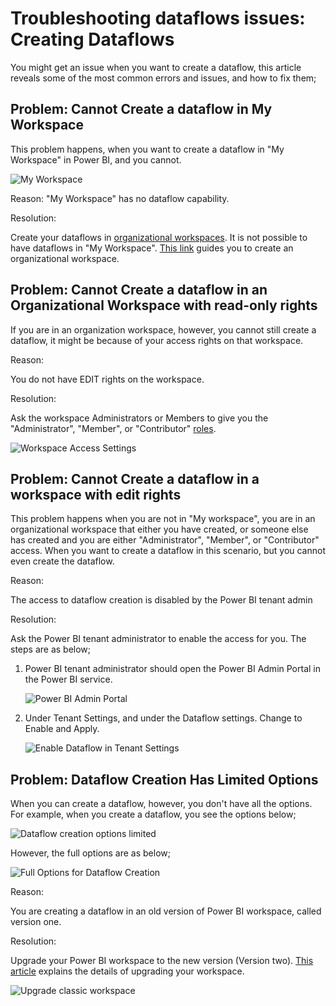 # Troubleshooting dataflows issues: Creating Dataflows

You might get an issue when you want to create a dataflow, this article reveals some of the most common errors and issues, and how to fix them;

## Problem: Cannot Create a dataflow in My Workspace

This problem happens, when you want to create a dataflow in "My Workspace" in Power BI, and you cannot.

![My Workspace](media/MyWorkspace.png)

Reason:
"My Workspace" has no dataflow capability.

Resolution:

Create your dataflows in [organizational workspaces](https://docs.microsoft.com/power-bi/collaborate-share/service-create-the-new-workspaces). It is not possible to have dataflows in "My Workspace". [This link](https://docs.microsoft.com/power-bi/collaborate-share/service-create-the-new-workspaces) guides you to create an organizational workspace.

## Problem: Cannot Create a dataflow in an Organizational Workspace with read-only rights

If you are in an organization workspace, however, you cannot still create a dataflow, it might be because of your access rights on that workspace.

Reason:

You do not have EDIT rights on the workspace.

Resolution:

Ask the workspace Administrators or Members to give you the "Administrator", "Member", or "Contributor" [roles](https://docs.microsoft.com/power-bi/collaborate-share/service-new-workspaces#roles-in-the-new-workspaces).

![Workspace Access Settings](media/WorkspaceAccess.png)

## Problem: Cannot Create a dataflow in a workspace with edit rights

This problem happens when you are not in "My workspace", you are in an organizational workspace that either you have created, or someone else has created and you are either "Administrator", "Member", or "Contributor" access. When you want to create a dataflow in this scenario, but you cannot even create the dataflow.

Reason: 

The access to dataflow creation is disabled by the Power BI tenant admin

Resolution:

Ask the Power BI tenant administrator to enable the access for you. The steps are as below;

1. Power BI tenant administrator should open the Power BI Admin Portal in the Power BI service.

   ![Power BI Admin Portal](media/PowerBIAdminPortal.png)

2. Under Tenant Settings, and under the Dataflow settings. Change to Enable and Apply.

   ![Enable Dataflow in Tenant Settings](media/EnableDataflow.png)

## Problem: Dataflow Creation Has Limited Options

When you can create a dataflow, however, you don't have all the options. For example, when you create a dataflow, you see the options below;

![Dataflow creation options limited](media/DataflowCreationLimited.png)

However, the full options are as below;

![Full Options for Dataflow Creation](media/DataflowCreationFull.png)

Reason:

You are creating a dataflow in an old version of Power BI workspace, called version one.

Resolution:

Upgrade your Power BI workspace to the new version (Version two). [This article](https://docs.microsoft.com/power-bi/collaborate-share/service-upgrade-workspaces) explains the details of upgrading your workspace.

![Upgrade classic workspace](media/UpgradeWorkspace.png)

